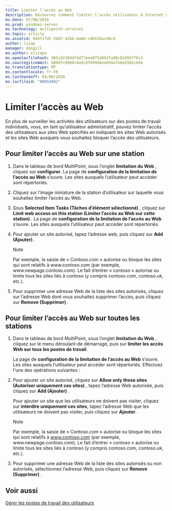 ```yaml
---
title: Limiter l’accès au Web
description: Découvrez comment limiter l’accès utilisateur à Internet dans MultiPoint services
ms.date: 07/08/2016
ms.prod: windows-server
ms.technology: multipoint-services
ms.topic: article
ms.assetid: 044f2fd5-5b87-42bb-ba0d-c06516ac48c8
author: lizap
manager: dongill
ms.author: elizapo
ms.openlocfilehash: 485c82284df4d77eea075d092fa08c820567f6c3
ms.sourcegitcommit: b00d7c8968c4adc8f699dbee694afe6ed36bc9de
ms.translationtype: MT
ms.contentlocale: fr-FR
ms.lasthandoff: 04/08/2020
ms.locfileid: "80853682"
---
```

# <a name="limit-web-access"></a>Limiter l’accès au Web
En plus de surveiller les activités des utilisateurs sur des postes de travail individuels, vous, en tant qu’utilisateur administratif, pouvez limiter l’accès des utilisateurs aux sites Web spécifiés en indiquant les sites Web autorisés et les sites Web auxquels vous souhaitez bloquer l’accès des utilisateurs.  
  
## <a name="to-limit-web-access-on-a-station"></a>Pour limiter l’accès au Web sur une station  
  
1. Dans le tableau de bord MultiPoint, sous l’onglet **limitation du Web** , cliquez sur **configurer**. La page de **configuration de la limitation de l’accès au Web** s’ouvre. Les sites auxquels l’utilisateur peut accéder sont répertoriés.  
  
2. Cliquez sur l’image miniature de la station d’utilisateur sur laquelle vous souhaitez limiter l’accès au Web.  
  
3. Sous **Selected Item Tasks (Tâches d’élément sélectionné)** , cliquez sur **Limit web access on this station (Limiter l’accès au Web sur cette station)** . La page de **configuration de la limitation de l’accès au Web** s’ouvre. Les sites auxquels l’utilisateur peut accéder sont répertoriés.  
  
4. Pour ajouter un site autorisé, tapez l’adresse web, puis cliquez sur **Add (Ajouter)** .  
  
   > [!NOTE]
   > Par exemple, la saisie de « Contoso.com » autorise ou bloque les sites qui sont relatifs à www\.contoso.com (par exemple, www\.newpage.contoso.com). Le fait d’entrer « contoso » autorise ou limite tous les sites liés à contoso (y compris contoso.com, contoso.uk, etc.).  
  
5. Pour supprimer une adresse Web de la liste des sites autorisés, cliquez sur l’adresse Web dont vous souhaitez supprimer l’accès, puis cliquez sur **Remove (Supprimer)** .  
  
## <a name="to-limit-web-access-on-all-stations"></a>Pour limiter l’accès au Web sur toutes les stations  
  
1. Dans le tableau de bord MultiPoint, sous l’onglet **limitation du Web** , cliquez sur le menu déroulant\-de démarrage, puis sur **limiter les accès Web sur tous les postes de travail**.  
  
   La page de **configuration de la limitation de l’accès au Web** s’ouvre. Les sites auxquels l’utilisateur peut accéder sont répertoriés. Effectuez l'une des opérations suivantes :  
  
2. Pour ajouter un site autorisé, cliquez sur **Allow only these sites (Autoriser uniquement ces sites)** , tapez l’adresse Web autorisée, puis cliquez sur **Add (Ajouter)** .  
  
   Pour ajouter un site que les utilisateurs ne doivent pas visiter, cliquez sur **interdire uniquement ces sites**, tapez l’adresse Web que les utilisateurs ne doivent pas visiter, puis cliquez sur **Ajouter**.  
  
   > [!NOTE]
   > Par exemple, la saisie de « Contoso.com » autorise ou bloque les sites qui sont relatifs à www.contoso.com (par exemple, www\.newpage.contoso.com). Le fait d’entrer « contoso » autorise ou limite tous les sites liés à contoso (y compris contoso.com, contoso.uk, etc.).  
  
3. Pour supprimer une adresse Web de la liste des sites autorisés ou non autorisés, sélectionnez l’adresse Web, puis cliquez sur **Remove (Supprimer)** .  
  
## <a name="see-also"></a>Voir aussi  
[Gérer les postes de travail des utilisateurs](manage-user-desktops-using-multipoint-dashboard.md)  
